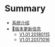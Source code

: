 # Summary

* [系统介绍](README.md)
* [版本更新信息](system.md)
  * [V1.01 20180115](system/v101-20180115.md)
  * [V1.01 20171016](system/v10-20171016.md)

